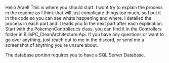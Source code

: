 Hello Arael! This is where you should start. I wont try to explain the process in the readme as I think that will just complicate
things too much, so I put it in the code so you can see whats happening and where. I detailed the process in each part
and it leads you to the next part after each explination. Start with the PokemonController.cs class,
you can find it in the Controllers folder in BillsPC_CleanArchitecture.Api.
If you have any questions or want to go over anything, just reach out to me in the discord, or send me a 
screenshot of anything you're unsure about.

The database portion requires you to have a SQL Server Database.